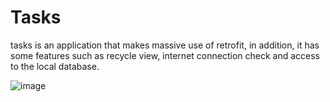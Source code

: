 # Tasks

tasks is an application that makes massive use of retrofit, in addition, it has some features such as recycle view, internet connection check and access to the local database.


![image](https://github.com/PyMarcus/tasks/assets/88283829/a96d6f72-4dd4-41b3-9d61-f41eabf808f3)




